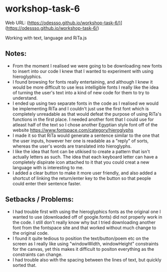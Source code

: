 # workshop-task-6

Web URL: ([https://odessso.github.io/workshop-task-6/)](https://odessso.github.io/workshop-task-6/)](https://odessso.github.io/workshop-task-6/)

Working with text, language and RiTa.js

## Notes:
- From the moment I realised we were going to be downloading new fonts to insert into our code I knew that I wanted to experiment with using hieroglyphics.
- I found browsing for fonts really entertaining, and although I knew it would be more difficult to use less intelligible fonts I really like the idea of turning the user's text into a kind of new code for them to try to understand.
- I ended up using two separate fonts in the code as I realised we would be implementing RiTa and I couldn't just use the first font which is completely unreadable as that would defeat the purpose of using RiTa's functions in the first place. I needed another font that I could use for atleast half of the text so I chose another Egyptian style font off of the website https://www.fontspace.com/category/hieroglyphs
- I made it so that RiTa would generate a sentence similar to the one that the user inputs, however her one is readable as a "reply" of sorts, whereas the user's words are translated into hieroglyphs.
- I like the idea that font can be utikised to create a pattern that isn't actually letters as such. The idea that each keyboard letter can have a completely dispirate icon attached to it that you could creat a new language with is interesting to me.
- I added a clear button to make it more user friendly, and also added a shortcut of linking the return/enter key to the button so that people could enter their sentence faster.

## Setbacks / Problems:
- I had trouble first with using the hieroglyphics fonts as the original one I wanted to use (downloaded off of google.fonts) did not properly work in the code. I still don't really know why but I tried downloading another font from the fontspace site and that worked without much change to the original code.
- I found it quite tedious to position the text/button/poem etc on the screen as I really like using "windowWidth, windowHeight" constraints for the canvas, yet this makes it difficult to positon everything as the constraints can change.
- I had trouble also with the spacing between the lines of text, but quickly sorted that.
